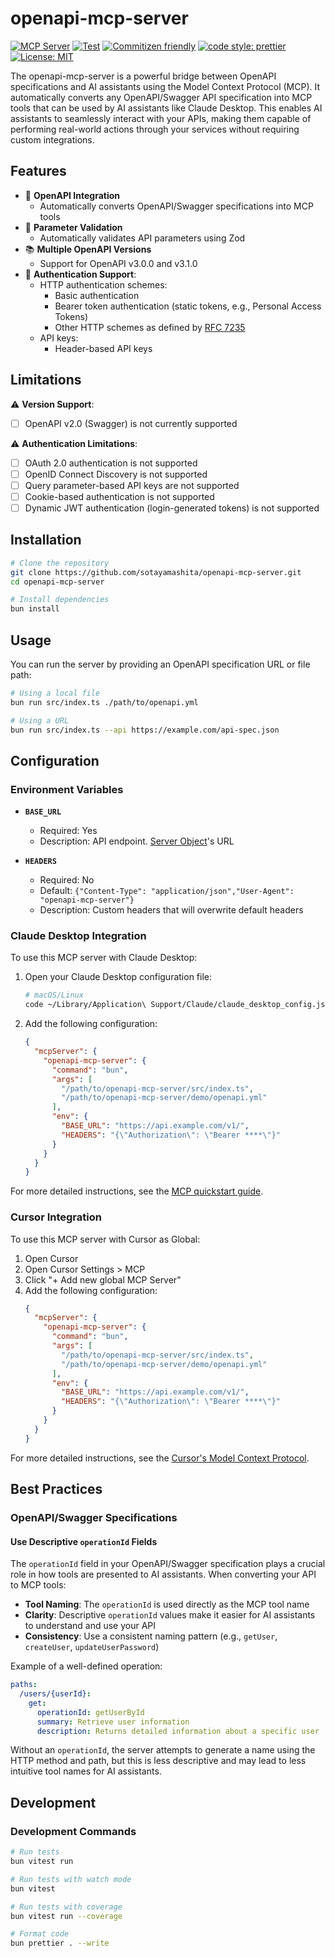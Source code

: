 # openapi-mcp-server

[![MCP Server](https://badge.mcpx.dev?type=server "MCP Server")](https://modelcontextprotocol.io/introduction) [![Test](https://github.com/sotayamashita/openapi-mcp-server/actions/workflows/test.yml/badge.svg)](https://github.com/sotayamashita/openapi-mcp-server/actions/workflows/test.yml) [![Commitizen friendly](https://img.shields.io/badge/commitizen-friendly-brightgreen.svg)](http://commitizen.github.io/cz-cli/) [![code style: prettier](https://img.shields.io/badge/code_style-prettier-ff69b4.svg)](https://github.com/prettier/prettier) [![License: MIT](https://img.shields.io/badge/License-MIT-yellow.svg)](https://opensource.org/licenses/MIT)

The openapi-mcp-server is a powerful bridge between OpenAPI specifications and AI assistants using the Model Context Protocol (MCP). It automatically converts any OpenAPI/Swagger API specification into MCP tools that can be used by AI assistants like Claude Desktop. This enables AI assistants to seamlessly interact with your APIs, making them capable of performing real-world actions through your services without requiring custom integrations.

## Features

- 🔌 **OpenAPI Integration**
  - Automatically converts OpenAPI/Swagger specifications into MCP tools
- 🧩 **Parameter Validation**
  - Automatically validates API parameters using Zod
- 📚 **Multiple OpenAPI Versions**
  - Support for OpenAPI v3.0.0 and v3.1.0
- 🔐 **Authentication Support**:
  - HTTP authentication schemes:
    - Basic authentication
    - Bearer token authentication (static tokens, e.g., Personal Access Tokens)
    - Other HTTP schemes as defined by [RFC 7235](https://tools.ietf.org/html/rfc7235)
  - API keys:
    - Header-based API keys

## Limitations

⚠️ **Version Support**:

- [ ] OpenAPI v2.0 (Swagger) is not currently supported

⚠️ **Authentication Limitations**:

- [ ] OAuth 2.0 authentication is not supported
- [ ] OpenID Connect Discovery is not supported
- [ ] Query parameter-based API keys are not supported
- [ ] Cookie-based authentication is not supported
- [ ] Dynamic JWT authentication (login-generated tokens) is not supported

## Installation

```bash
# Clone the repository
git clone https://github.com/sotayamashita/openapi-mcp-server.git
cd openapi-mcp-server

# Install dependencies
bun install
```

## Usage

You can run the server by providing an OpenAPI specification URL or file path:

```bash
# Using a local file
bun run src/index.ts ./path/to/openapi.yml

# Using a URL
bun run src/index.ts --api https://example.com/api-spec.json
```

## Configuration

### Environment Variables

- **`BASE_URL`**

  - Required: Yes
  - Description: API endpoint. [Server Object](https://swagger.io/specification#server-object)'s URL

- **`HEADERS`**
  - Required: No
  - Default: `{"Content-Type": "application/json","User-Agent": "openapi-mcp-server"}`
  - Description: Custom headers that will overwrite default headers

### Claude Desktop Integration

To use this MCP server with Claude Desktop:

1. Open your Claude Desktop configuration file:

   ```bash
   # macOS/Linux
   code ~/Library/Application\ Support/Claude/claude_desktop_config.json
   ```

2. Add the following configuration:
   ```json
   {
     "mcpServer": {
       "openapi-mcp-server": {
         "command": "bun",
         "args": [
           "/path/to/openapi-mcp-server/src/index.ts",
           "/path/to/openapi-mcp-server/demo/openapi.yml"
         ],
         "env": {
           "BASE_URL": "https://api.example.com/v1/",
           "HEADERS": "{\"Authorization\": \"Bearer ****\"}"
         }
       }
     }
   }
   ```

For more detailed instructions, see the [MCP quickstart guide](https://modelcontextprotocol.io/quickstart/user).

### Cursor Integration

To use this MCP server with Cursor as Global:

1. Open Cursor
2. Open Cursor Settings > MCP
3. Click "+ Add new global MCP Server"
4. Add the following configuration:
   ```json
   {
     "mcpServer": {
       "openapi-mcp-server": {
         "command": "bun",
         "args": [
           "/path/to/openapi-mcp-server/src/index.ts",
           "/path/to/openapi-mcp-server/demo/openapi.yml"
         ],
         "env": {
           "BASE_URL": "https://api.example.com/v1/",
           "HEADERS": "{\"Authorization\": \"Bearer ****\"}"
         }
       }
     }
   }
   ```

For more detailed instructions, see the [Cursor's Model Context Protocol](https://docs.cursor.com/context/model-context-protocol#mcp-resources).

## Best Practices

### OpenAPI/Swagger Specifications

#### Use Descriptive `operationId` Fields

The `operationId` field in your OpenAPI/Swagger specification plays a crucial role in how tools are presented to AI assistants. When converting your API to MCP tools:

- **Tool Naming**: The `operationId` is used directly as the MCP tool name
- **Clarity**: Descriptive `operationId` values make it easier for AI assistants to understand and use your API
- **Consistency**: Use a consistent naming pattern (e.g., `getUser`, `createUser`, `updateUserPassword`)

Example of a well-defined operation:

```yaml
paths:
  /users/{userId}:
    get:
      operationId: getUserById
      summary: Retrieve user information
      description: Returns detailed information about a specific user
```

Without an `operationId`, the server attempts to generate a name using the HTTP method and path, but this is less descriptive and may lead to less intuitive tool names for AI assistants.

## Development

### Development Commands

```bash
# Run tests
bun vitest run

# Run tests with watch mode
bun vitest

# Run tests with coverage
bun vitest run --coverage

# Format code
bun prettier . --write
```
